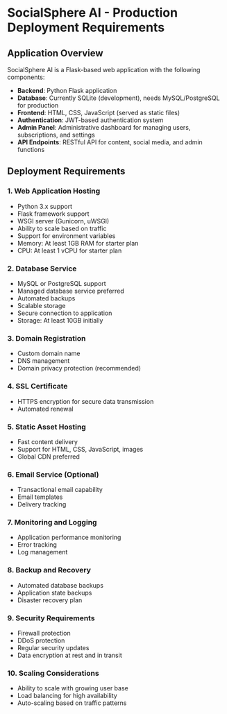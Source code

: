 # SocialSphere AI - Production Deployment Requirements

## Application Overview
SocialSphere AI is a Flask-based web application with the following components:

- **Backend**: Python Flask application
- **Database**: Currently SQLite (development), needs MySQL/PostgreSQL for production
- **Frontend**: HTML, CSS, JavaScript (served as static files)
- **Authentication**: JWT-based authentication system
- **Admin Panel**: Administrative dashboard for managing users, subscriptions, and settings
- **API Endpoints**: RESTful API for content, social media, and admin functions

## Deployment Requirements

### 1. Web Application Hosting
- Python 3.x support
- Flask framework support
- WSGI server (Gunicorn, uWSGI)
- Ability to scale based on traffic
- Support for environment variables
- Memory: At least 1GB RAM for starter plan
- CPU: At least 1 vCPU for starter plan

### 2. Database Service
- MySQL or PostgreSQL support
- Managed database service preferred
- Automated backups
- Scalable storage
- Secure connection to application
- Storage: At least 10GB initially

### 3. Domain Registration
- Custom domain name
- DNS management
- Domain privacy protection (recommended)

### 4. SSL Certificate
- HTTPS encryption for secure data transmission
- Automated renewal

### 5. Static Asset Hosting
- Fast content delivery
- Support for HTML, CSS, JavaScript, images
- Global CDN preferred

### 6. Email Service (Optional)
- Transactional email capability
- Email templates
- Delivery tracking

### 7. Monitoring and Logging
- Application performance monitoring
- Error tracking
- Log management

### 8. Backup and Recovery
- Automated database backups
- Application state backups
- Disaster recovery plan

### 9. Security Requirements
- Firewall protection
- DDoS protection
- Regular security updates
- Data encryption at rest and in transit

### 10. Scaling Considerations
- Ability to scale with growing user base
- Load balancing for high availability
- Auto-scaling based on traffic patterns
